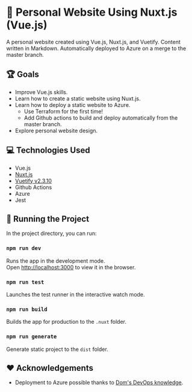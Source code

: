# :squid: Personal Website Using Nuxt.js (Vue.js)

A personal website created using Vue.js, Nuxt.js, and Vuetify. Content written in Markdown. Automatically deployed to Azure on a merge to the master branch.
## :trophy: Goals

- Improve Vue.js skills.
- Learn how to create a static website using Nuxt.js.
- Learn how to deploy a static website to Azure.
    - Use Terraform for the first time!
    - Add Github actions to build and deploy automatically from the master branch.
- Explore personal website design.

## :computer: Technologies Used

- Vue.js
- [Nuxt.js](https://nuxtjs.org)
- [Vuetify v2.3.10](https://vuetifyjs.com/)
- Github Actions
- Azure
- Jest

## :page_facing_up: Running the Project

In the project directory, you can run:

### `npm run dev`

Runs the app in the development mode.<br />
Open [http://localhost:3000](http://localhost:3000) to view it in the browser.

### `npm run test`

Launches the test runner in the interactive watch mode.

### `npm run build`

Builds the app for production to the `.nuxt` folder.

### `npm run generate`

Generate static project to the `dist` folder.

## :heart: Acknowledgements

- Deployment to Azure possible thanks to [Dom's DevOps knowledge](https://github.com/domroutley/website-infrastructure).

